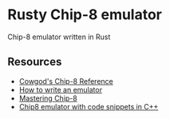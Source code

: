 # Rusty Chip-8 emulator
Chip-8 emulator written in Rust

## Resources

* [Cowgod's Chip-8 Reference](http://devernay.free.fr/hacks/chip8/C8TECH10.HTM)
* [How to write an emulator](http://www.multigesture.net/articles/how-to-write-an-emulator-chip-8-interpreter/) 
* [Mastering Chip-8](https://github.com/mattmikolay/chip-8/wiki/Mastering-CHIP-8) 
* [Chip8 emulator with code snippets in C++](https://github.com/mattmikolay/chip-8/wiki/Mastering-CHIP-8) 

